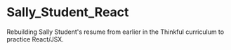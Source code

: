 # Sally_Student_React
Rebuilding Sally Student's resume from earlier in the Thinkful curriculum to practice React/JSX.
